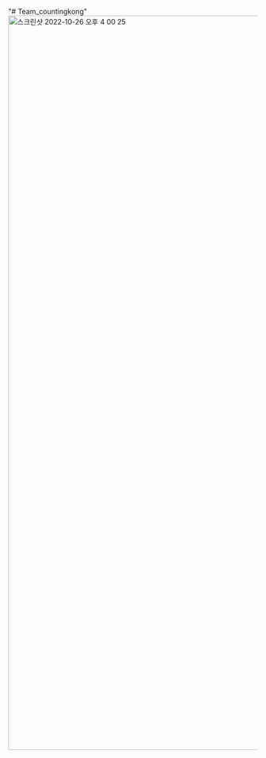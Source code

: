 "# Team_countingkong" 
<img width="1485" alt="스크린샷 2022-10-26 오후 4 00 25" src="https://user-images.githubusercontent.com/81745747/197956767-d9642286-0924-4891-ab1a-6ba5b0015775.png">
